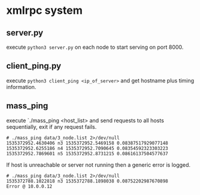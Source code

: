 # xmlrpc system

## server.py

execute `python3 server.py` on each node to start serving on port 8000.

## client_ping.py

execute `python3 client_ping <ip_of_server>` and get hostname plus timing information.

## mass_ping

execute `./mass_ping <host_list> and send requests to all hosts sequentially, exit if any request fails.

```
# ./mass_ping data/3_node.list 2>/dev/null
1535372952.4630406 n3 1535372952.5469158 0.08387517929077148
1535372952.6255186 n4 1535372952.7090645 0.08354592323303223
1535372952.7869601 n5 1535372952.8731215 0.08616137504577637
```

If host is unreachable or server not running then a generic error is logged.

```
# ./mass_ping data/3_node.list 2>/dev/null
1535372788.1022818 n3 1535372788.1898038 0.08752202987670898
Error @ 10.0.0.12
```